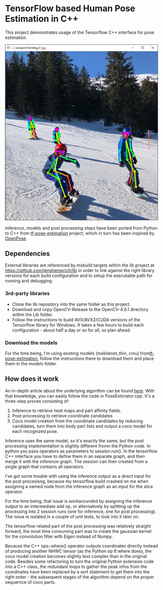 # TensorFlow based Human Pose Estimation in C++
This project demonstrates usage of the Tensorflow C++ interface for pose estimation.

![Freeriding](images/Freeriding_01_inference.jpg "Freeriding in the swiss alps")


Inference, models and post processing steps have been ported from Python to C++ from [tf-pose-estimation](https://github.com/ildoonet/tf-pose-estimation/) project, which in turn has been inspired by [OpenPose](https://github.com/CMU-Perceptual-Computing-Lab/openpose).


## Dependencies
External libraries are referenced by msbuild targets within the lib project at https://github.com/jenshemprich/lib in order to link against the right library versions for each build configuration and to setup the executable path for running and debugging.

### 3rd-party libraries
+ Clone the lib repository into the same folder as this project.
+ Download and copy OpenCV-Release to the OpenCV-4.0.1 directory within the Lib folder.
+ Follow the instructions to build AVX/AVX2/CUDA versions of the Tensorflow library for Windows.
It takes a few hours to build each configuration - about half a day or so for all, so plan ahead.

### Download the models
For the time being, I'm using existing models (mobilenet_thin, cmu) from[tf-pose-estimation](https://github.com/ildoonet/tf-pose-estimation/tree/master/models/graph), follow the instructions there to download them and place them in the models folder.


## How does it work
An in-depth article about the underlying algorithm can be found [here](https://arvrjourney.com/human-pose-estimation-using-openpose-with-tensorflow-part-2-e78ab9104fc8). With that knowledge, you can easily follow the code in PoseEstimator.cpp. It's a three-step proces consisting of:
1. Inference to retrieve heat maps and part affinity fields.
2. Post-processing to retrieve coordinate candidates
3. Coco model creation from the coordinate candidates by reducing candidates, turn them into body part lists and output a coco model for each recognized pose.

Inference uses the same model, so it's exactly the same, but the post processing implementation is slightly different fromn the Python code. In python you pass  operators as parameters to session.run(). In the tensorflow C++ interface you have to  define them in an separate graph, and then merge it with the inference graph. The session can then created from a single graph that contains all operators.

I've got some trouble with using the inference output as a direct input for the post procesisng, because my tensorflow build crashed on me when assigning a named node from the inference graph as an input for the slice operator.

For the time being, that issue is workarounded by assigning the inference output to an intermediate add op, or alternatively by splitting up the processing into 2 session runs (one for inference, one for post processing). The issue is isolated in a couple of unit tests, to look into it later on.

The tensorflow related part of the post processing was relatively straight forward, the most time consuming part was to create the gaussian kernel for the convolution filter with Eigen instead of Numpy.

Because the C++ ops::where() operator outputs coordinates directly instead of producing another NHWC tensor (as the Python op tf.where does), the coco model creation becomes slightly less complex than in the original code. Besides some refactoring to turn the original Python extension code into a C++ class, the redundant loops to gather the peak infos from the coordinates have been replaced by a sort statement to get them into the right order - the subsequent stages of the algorithm depend on the proper sequernce of coco parts.
